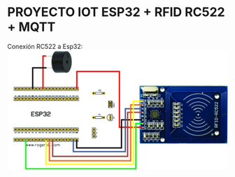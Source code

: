 # PROYECTO IOT ESP32 + RFID RC522 + MQTT
  
Conexión RC522 a Esp32:  
![rc522](img/circuito-rc522.jpg)
  